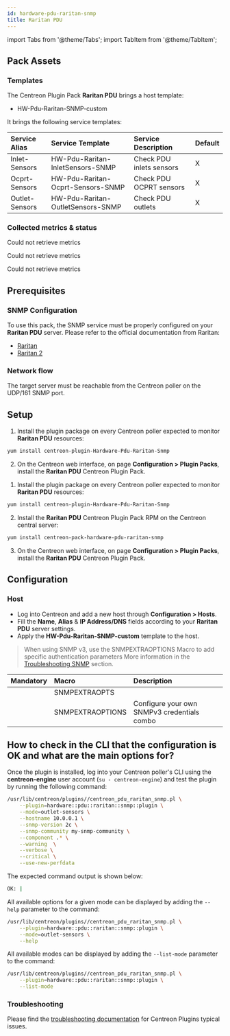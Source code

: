 ```yaml
---
id: hardware-pdu-raritan-snmp
title: Raritan PDU
---
```

import Tabs from '@theme/Tabs';
import TabItem from '@theme/TabItem';


## Pack Assets

### Templates

The Centreon Plugin Pack **Raritan PDU** brings a host template:

* HW-Pdu-Raritan-SNMP-custom

It brings the following service templates:

| Service Alias  | Service Template                  | Service Description      | Default |
|:---------------|:----------------------------------|:-------------------------|:--------|
| Inlet-Sensors  | HW-Pdu-Raritan-InletSensors-SNMP  | Check PDU inlets sensors | X       |
| Ocprt-Sensors  | HW-Pdu-Raritan-Ocprt-Sensors-SNMP | Check PDU OCPRT sensors  | X       |
| Outlet-Sensors | HW-Pdu-Raritan-OutletSensors-SNMP | Check PDU outlets        | X       |

### Collected metrics & status

<Tabs groupId="sync">
<TabItem value="Inlet-Sensors" label="Inlet-Sensors">

Could not retrieve metrics

</TabItem>
<TabItem value="Ocprt-Sensors" label="Ocprt-Sensors">

Could not retrieve metrics

</TabItem>
<TabItem value="Outlet-Sensors" label="Outlet-Sensors">

Could not retrieve metrics

</TabItem>
</Tabs>

## Prerequisites

### SNMP Configuration

To use this pack, the SNMP service must be properly configured on your **Raritan PDU**
server. Please refer to the official documentation from Raritan:
* [Raritan](https://review.raritan.com/support)
* [Raritan 2](https://www.raritan.com/blog/detail/how-to-rapidly-configure-intelligent-rack-pdus)

### Network flow

The target server must be reachable from the Centreon poller on the UDP/161
SNMP port.

## Setup

<Tabs groupId="sync">
<TabItem value="Online License" label="Online License">

1. Install the plugin package on every Centreon poller expected to monitor **Raritan PDU** resources:

```bash
yum install centreon-plugin-Hardware-Pdu-Raritan-Snmp
```

2. On the Centreon web interface, on page **Configuration > Plugin Packs**, install the **Raritan PDU** Centreon Plugin Pack.

</TabItem>
<TabItem value="Offline License" label="Offline License">

1. Install the plugin package on every Centreon poller expected to monitor **Raritan PDU** resources:

```bash
yum install centreon-plugin-Hardware-Pdu-Raritan-Snmp
```

2. Install the **Raritan PDU** Centreon Plugin Pack RPM on the Centreon central server:

```bash
yum install centreon-pack-hardware-pdu-raritan-snmp
```

3. On the Centreon web interface, on page **Configuration > Plugin Packs**, install the **Raritan PDU** Centreon Plugin Pack.

</TabItem>
</Tabs>

## Configuration

### Host

* Log into Centreon and add a new host through **Configuration > Hosts**.
* Fill the **Name**, **Alias** & **IP Address/DNS** fields according to your **Raritan PDU** server settings.
* Apply the **HW-Pdu-Raritan-SNMP-custom** template to the host.

> When using SNMP v3, use the SNMPEXTRAOPTIONS Macro to add specific authentication parameters 
> More information in the [Troubleshooting SNMP](../getting-started/how-to-guides/troubleshooting-plugins.md#snmpv3-options-mapping) section.

| Mandatory   | Macro            | Description                                  |
|:------------|:-----------------|:---------------------------------------------|
|             | SNMPEXTRAOPTS    |                                              |
|             | SNMPEXTRAOPTIONS | Configure your own SNMPv3 credentials combo  |

## How to check in the CLI that the configuration is OK and what are the main options for?

Once the plugin is installed, log into your Centreon poller's CLI using the
**centreon-engine** user account (`su - centreon-engine`) and test the plugin by
running the following command:

```bash
/usr/lib/centreon/plugins//centreon_pdu_raritan_snmp.pl \
    --plugin=hardware::pdu::raritan::snmp::plugin \
    --mode=outlet-sensors \
    --hostname 10.0.0.1 \
    --snmp-version 2c \
    --snmp-community my-snmp-community \
    --component .* \
    --warning  \
    --verbose \
    --critical \
    --use-new-perfdata
```

The expected command output is shown below:

```bash
OK: | 
```

All available options for a given mode can be displayed by adding the
`--help` parameter to the command:

```bash
/usr/lib/centreon/plugins//centreon_pdu_raritan_snmp.pl \
    --plugin=hardware::pdu::raritan::snmp::plugin \
    --mode=outlet-sensors \
    --help
```

All available modes can be displayed by adding the `--list-mode` parameter to
the command:

```bash
/usr/lib/centreon/plugins//centreon_pdu_raritan_snmp.pl \
    --plugin=hardware::pdu::raritan::snmp::plugin \
    --list-mode
```

### Troubleshooting

Please find the [troubleshooting documentation](../getting-started/how-to-guides/troubleshooting-plugins.md)
for Centreon Plugins typical issues.